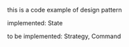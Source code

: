 this is  a code example of design pattern

implemented: 
 State


to be implemented:
 Strategy, Command
